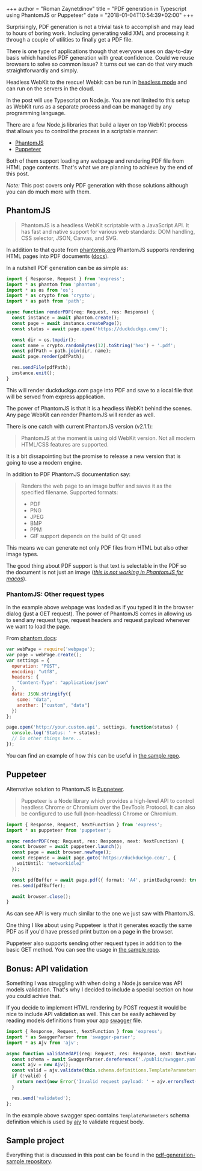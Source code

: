 +++
author = "Roman Zaynetdinov"
title = "PDF generation in Typescript using PhantomJS or Puppeteer"
date = "2018-01-04T10:54:39+02:00"
+++

Surprisingly, PDF generation is not a trivial task to accomplish and may
lead to hours of boring work. Including generating valid XML and processing it
through a couple of utilities to finally get a PDF file.

There is one type of applications though that everyone uses on day-to-day basis
which handles PDF generation with great confidence. Could we reuse browsers
to solve so common issue? It turns out we can do that
very much straightforwardly and simply.

Headless WebKit to the rescue! Webkit can be run in [headless mode](https://en.wikipedia.org/wiki/Headless_browser)
and can run on the servers in the cloud.

In the post will use Typescript on Node.js.
You are not limited to this setup as WebKit runs as a separate process
and can be managed by any programming language.

There are a few Node.js libraries that build a layer on top WebKit process
that allows you to control the process in a scriptable manner:

* [PhantomJS](http://phantomjs.org/)
* [Puppeteer](https://github.com/GoogleChrome/puppeteer)

Both of them support loading any webpage and rendering PDF file from HTML page
contents. That's what we are planning to achieve by the end of this post.

*Note:* This post covers only PDF generation with those solutions although
you can do much more with them.


## PhantomJS

> PhantomJS is a headless WebKit scriptable with a JavaScript API.
> It has fast and native support for various web standards: DOM handling,
> CSS selector, JSON, Canvas, and SVG.

In addition to that quote from [phantomjs.org](http://phantomjs.org/)
PhantomJS supports rendering HTML pages into PDF documents
([docs](http://phantomjs.org/api/webpage/method/render.html)).

In a nutshell PDF generation can be as simple as:

```typescript
import { Response, Request } from 'express';
import * as phantom from 'phantom';
import * as os from 'os';
import * as crypto from 'crypto';
import * as path from 'path';

async function renderPDF(req: Request, res: Response) {
  const instance = await phantom.create();
  const page = await instance.createPage();
  const status = await page.open('https://duckduckgo.com/');

  const dir = os.tmpdir();
  const name = crypto.randomBytes(12).toString('hex') + '.pdf';
  const pdfPath = path.join(dir, name);
  await page.render(pdfPath);

  res.sendFile(pdfPath);
  instance.exit();
}

```

This will render duckduckgo.com page into PDF and save to a local file that
will be served from express application.

The power of PhantomJS is that it is a headless WebKit behind the scenes.
Any page WebKit can render PhantomJS will render as well.

There is one catch with current PhantomJS version (v2.1.1):

> PhantomJS at the moment is using old WebKit version. Not all modern HTML/CSS
> features are supported.

It is a bit dissapointing but the promise to release a new version that is going
to use a modern engine.

In addition to PDF PhantomJS documentation say:

> Renders the web page to an image buffer and saves it as the specified filename.
> Supported formats:
>
> * PDF
> * PNG
> * JPEG
> * BMP
> * PPM
> * GIF support depends on the build of Qt used

This means we can generate not only PDF files from HTML but also other image types.

The good thing about PDF support is that text is selectable in the PDF so the
document is not just an image
(*[this is not working in PhantomJS for macos](https://github.com/ariya/phantomjs/issues/10373)*).


### PhantomJS: Other request types

In the example above webpage was loaded as if you typed it in the browser
dialog (just a GET request). The power of PhantomJS comes in allowing us to send
any request type, request headers and request payload whenever we want
to load the page.

From [phantom docs](http://phantomjs.org/api/webpage/method/open.html):

```javascript
var webPage = require('webpage');
var page = webPage.create();
var settings = {
  operation: "POST",
  encoding: "utf8",
  headers: {
    "Content-Type": "application/json"
  },
  data: JSON.stringify({
    some: "data",
    another: ["custom", "data"]
  })
};

page.open('http://your.custom.api', settings, function(status) {
  console.log('Status: ' + status);
  // Do other things here...
});
```

You can find an example of how this can be useful in
[the sample repo](https://github.com/zaynetro/pdf-generator-typescript-sample/blob/38b46637f5c0847e29dcb2a3692cfb57001846fe/src/controllers/template.ts#L43).

## Puppeteer

Alternative solution to PhantomJS is [Puppeteer](https://github.com/GoogleChrome/puppeteer).

> Puppeteer is a Node library which provides a high-level API to control
> headless Chrome or Chromium over the DevTools Protocol. It can also be
> configured to use full (non-headless) Chrome or Chromium.


```typescript
import { Response, Request, NextFunction } from 'express';
import * as puppeteer from 'puppeteer';

async renderPDF(req: Request, res: Response, next: NextFunction) {
  const browser = await puppeteer.launch();
  const page = await browser.newPage();
  const response = await page.goto('https://duckduckgo.com/', {
    waitUntil: 'networkidle2'
  });

  const pdfBuffer = await page.pdf({ format: 'A4', printBackground: true });
  res.send(pdfBuffer);

  await browser.close();
}

```

As can see API is very much similar to the one we just saw with PhantomJS.

One thing I like about using Puppeteer is that it generates exactly the same
PDF as if you'd have pressed print button on a page in the
browser.

Puppeteer also supports sending other request types in addition to the basic
GET method. You can see the usage in
[the sample repo](https://github.com/zaynetro/pdf-generator-typescript-sample/blob/38b46637f5c0847e29dcb2a3692cfb57001846fe/src/controllers/template.ts#L110).


## Bonus: API validation

Something I was struggling with when doing a Node.js service was
API models validation. That's why I decided to include a special section
on how you could achive that.

If you decide to implement HTML rendering by POST request it would be nice
to include API validation as well. This can be easily achieved by reading models
definitions from your app [swagger](https://swagger.io/specification/) file.

```typescript
import { Response, Request, NextFunction } from 'express';
import * as SwaggerParser from 'swagger-parser';
import * as Ajv from 'ajv';

async function validatedAPI(req: Request, res: Response, next: NextFunction) {
  const schema = await SwaggerParser.dereference('./public/swagger.yaml');
  const ajv = new Ajv();
  const valid = ajv.validate(this.schema.definitions.TemplateParameters, req.body);
  if (!valid) {
    return next(new Error('Invalid request payload: ' + ajv.errorsText()));
  }

  res.send('validated');
};
```

In the example above swagger spec contains `TemplateParameters` schema definition which
is used by [ajv](https://github.com/epoberezkin/ajv) to validate request body.


## Sample project

Everything that is discussed in this post can be found in
the [pdf-generation-sample repository](https://github.com/zaynetro/pdf-generator-typescript-sample).
